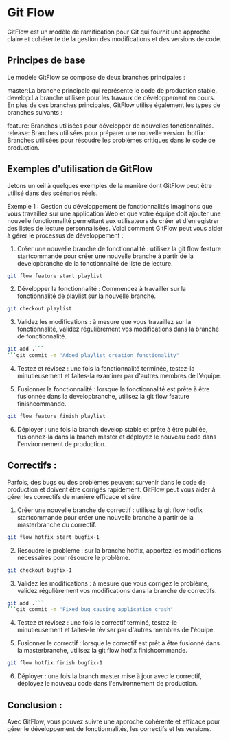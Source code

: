 # Git Flow

GitFlow est un modèle de ramification pour Git qui fournit une approche claire et cohérente de la gestion des modifications et des versions de code.

## Principes de base
Le modèle GitFlow se compose de deux branches principales :

master:La branche principale qui représente le code de production stable.
develop:La branche utilisée pour les travaux de développement en cours.
En plus de ces branches principales, GitFlow utilise également les types de branches suivants :

feature: Branches utilisées pour développer de nouvelles fonctionnalités.
release: Branches utilisées pour préparer une nouvelle version.
hotfix: Branches utilisées pour résoudre les problèmes critiques dans le code de production.

## Exemples d'utilisation de GitFlow
Jetons un œil à quelques exemples de la manière dont GitFlow peut être utilisé dans des scénarios réels.

Exemple 1 : Gestion du développement de fonctionnalités
Imaginons que vous travaillez sur une application Web et que votre équipe doit ajouter une nouvelle fonctionnalité permettant aux utilisateurs de créer et d'enregistrer des listes de lecture personnalisées. Voici comment GitFlow peut vous aider à gérer le processus de développement :

1. Créer une nouvelle branche de fonctionnalité : utilisez la git flow feature startcommande pour créer une nouvelle branche à partir de la developbranche de la fonctionnalité de liste de lecture.

```bash
git flow feature start playlist
```

2. Développer la fonctionnalité : Commencez à travailler sur la fonctionnalité de playlist sur la nouvelle branche.

```bash
git checkout playlist
```

3. Validez les modifications : à mesure que vous travaillez sur la fonctionnalité, validez régulièrement vos modifications dans la branche de fonctionnalité.

```bash
git add .```
```git commit -m "Added playlist creation functionality"
```

4. Testez et révisez : une fois la fonctionnalité terminée, testez-la minutieusement et faites-la examiner par d'autres membres de l'équipe.

5. Fusionner la fonctionnalité : lorsque la fonctionnalité est prête à être fusionnée dans la developbranche, utilisez la git flow feature finishcommande.

```bash
git flow feature finish playlist
```

6. Déployer : une fois la branch develop stable et prête à être publiée, fusionnez-la dans la branch master et déployez le nouveau code dans l'environnement de production.


## Correctifs :
Parfois, des bugs ou des problèmes peuvent survenir dans le code de production et doivent être corrigés rapidement. GitFlow peut vous aider à gérer les correctifs de manière efficace et sûre.

1. Créer une nouvelle branche de correctif : utilisez la git flow hotfix startcommande pour créer une nouvelle branche à partir de la masterbranche du correctif.

```bash
git flow hotfix start bugfix-1
```

2. Résoudre le problème : sur la branche hotfix, apportez les modifications nécessaires pour résoudre le problème.

```bash
git checkout bugfix-1
```

3. Validez les modifications : à mesure que vous corrigez le problème, validez régulièrement vos modifications dans la branche de correctifs.

```bash
git add .```
```git commit -m "Fixed bug causing application crash"
```

4. Testez et révisez : une fois le correctif terminé, testez-le minutieusement et faites-le réviser par d'autres membres de l'équipe.

5. Fusionner le correctif : lorsque le correctif est prêt à être fusionné dans la masterbranche, utilisez la git flow hotfix finishcommande.

```bash
git flow hotfix finish bugfix-1
```

6. Déployer : une fois la branch master mise à jour avec le correctif, déployez le nouveau code dans l'environnement de production.

## Conclusion : 
Avec GitFlow, vous pouvez suivre une approche cohérente et efficace pour gérer le développement de fonctionnalités, les correctifs et les versions.